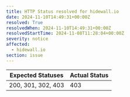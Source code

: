 ```yaml
---
title: HTTP Status resolved for hidewall.io
date: 2024-11-10T14:49:31+00:00Z
resolved: True
resolvedWhen: 2024-11-10T14:49:31+00:00Z
resolvedStartTime: 2024-11-08T11:28:04+00:00Z
severity: notice
affected:
  - hidewall.io
section: issue
---
```


| Expected Statuses | Actual Status  |
|-------------------|----------------|
| 200, 301, 302, 403 | 403 |
